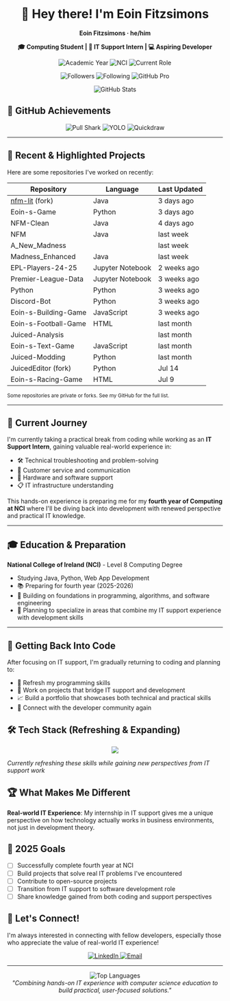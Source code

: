 
<div align="center">
  
  # 👋 Hey there! I'm Eoin Fitzsimons <br>
  <strong>Eoin Fitzsimons · he/him</strong>
  
  <p>
    <strong>🎓 Computing Student | 🔧 IT Support Intern | 💻 Aspiring Developer</strong>
  </p>
  <p>
    <img src="https://img.shields.io/badge/Year-Preparing%20for%204th%20Year-blue?style=for-the-badge" alt="Academic Year"/>
    <img src="https://img.shields.io/badge/Institution-NCI-green?style=for-the-badge" alt="NCI"/>
    <img src="https://img.shields.io/badge/Status-IT%20Support%20Intern-orange?style=for-the-badge" alt="Current Role"/>
  </p>
  <p>
    <img src="https://img.shields.io/badge/Followers-9-blue?style=for-the-badge" alt="Followers"/>
    <img src="https://img.shields.io/badge/Following-24-blue?style=for-the-badge" alt="Following"/>
    <img src="https://img.shields.io/badge/GitHub%20Pro-Yes-purple?style=for-the-badge" alt="GitHub Pro"/>
  </p>
  <img src="https://github-readme-stats.vercel.app/api?username=EoinFitzsimons&show_icons=true&theme=tokyonight&count_private=true" alt="GitHub Stats"/>
</div>

## 🏅 GitHub Achievements

<div align="center">
  <img src="https://img.shields.io/badge/Achievement-Pull%20Shark-blueviolet?style=for-the-badge" alt="Pull Shark"/>
  <img src="https://img.shields.io/badge/Achievement-YOLO-yellow?style=for-the-badge" alt="YOLO"/>
  <img src="https://img.shields.io/badge/Achievement-Quickdraw-orange?style=for-the-badge" alt="Quickdraw"/>
</div>

---

## 📂 Recent & Highlighted Projects

Here are some repositories I've worked on recently:

| Repository | Language | Last Updated |
|------------|----------|--------------|
| [nfm-lit](https://github.com/EoinFitzsimons/nfm-lit) (fork) | Java | 3 days ago |
| Eoin-s-Game | Python | 3 days ago |
| NFM-Clean | Java | 4 days ago |
| NFM | Java | last week |
| A_New_Madness |  | last week |
| Madness_Enhanced | Java | last week |
| EPL-Players-24-25 | Jupyter Notebook | 2 weeks ago |
| Premier-League-Data | Jupyter Notebook | 3 weeks ago |
| Python | Python | 3 weeks ago |
| Discord-Bot | Python | 3 weeks ago |
| Eoin-s-Building-Game | JavaScript | 3 weeks ago |
| Eoin-s-Football-Game | HTML | last month |
| Juiced-Analysis |  | last month |
| Eoin-s-Text-Game | JavaScript | last month |
| Juiced-Modding | Python | last month |
| JuicedEditor (fork) | Python | Jul 14 |
| Eoin-s-Racing-Game | HTML | Jul 9 |

<sub>Some repositories are private or forks. See my GitHub for the full list.</sub>

---

## 🎯 Current Journey

I'm currently taking a practical break from coding while working as an **IT Support Intern**, gaining valuable real-world experience in:
- 🛠️ Technical troubleshooting and problem-solving
- 👥 Customer service and communication
- 🔧 Hardware and software support
- 📋 IT infrastructure understanding

This hands-on experience is preparing me for my **fourth year of Computing at NCI** where I'll be diving back into development with renewed perspective and practical IT knowledge.

---

## 🎓 Education & Preparation

**National College of Ireland (NCI)** - Level 8 Computing Degree
- Studying Java, Python, Web App Development
- 📚 Preparing for fourth year (2025-2026)
- 🧠 Building on foundations in programming, algorithms, and software engineering
- 🎯 Planning to specialize in areas that combine my IT support experience with development skills

---

## 🔄 Getting Back Into Code

After focusing on IT support, I'm gradually returning to coding and planning to:
- 🔄 Refresh my programming skills
- 🚀 Work on projects that bridge IT support and development
- 📈 Build a portfolio that showcases both technical and practical skills
- 🤝 Connect with the developer community again

## 🛠️ Tech Stack (Refreshing & Expanding)

<div align="center">
  <img src="https://skillicons.dev/icons?i=html,css,js,python,java,git,vscode,windows,linux" />
</div>

*Currently refreshing these skills while gaining new perspectives from IT support work*

## 🏆 What Makes Me Different

**Real-world IT Experience**: My internship in IT support gives me a unique perspective on how technology actually works in business environments, not just in development theory.

## 🎯 2025 Goals

- [ ] Successfully complete fourth year at NCI
- [ ] Build projects that solve real IT problems I've encountered
- [ ] Contribute to open-source projects
- [ ] Transition from IT support to software development role
- [ ] Share knowledge gained from both coding and support perspectives

## 🤝 Let's Connect!

I'm always interested in connecting with fellow developers, especially those who appreciate the value of real-world IT experience!

<div align="center">
  <a href="https://www.linkedin.com/in/eoin-fitzsimons/">
    <img src="https://img.shields.io/badge/LinkedIn-0077B5?style=for-the-badge&logo=linkedin&logoColor=white" alt="LinkedIn"/>
  </a>
  <a href="mailto:eoin.fitzsimons@email.com">
    <img src="https://img.shields.io/badge/Email-D14836?style=for-the-badge&logo=gmail&logoColor=white" alt="Email"/>
  </a>
</div>

---

<div align="center">
  <img src="https://github-readme-stats.vercel.app/api/top-langs/?username=EoinFitzsimons&layout=compact&theme=tokyonight" alt="Top Languages"/>
</div>

<div align="center">
  <i>"Combining hands-on IT experience with computer science education to build practical, user-focused solutions."</i>
</div>

